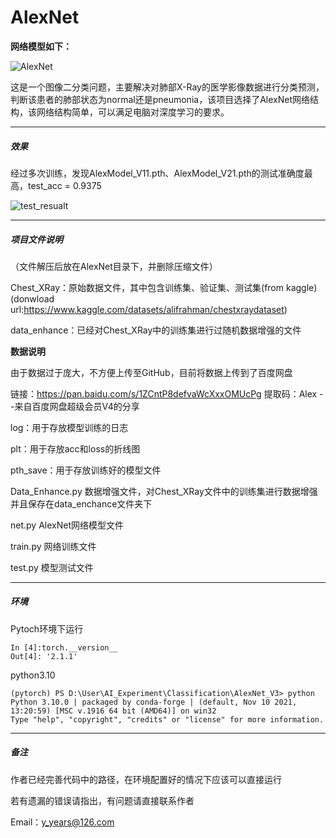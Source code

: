 # AlexNet

**网络模型如下：**

![AlexNet](https://github.com/Y-nk-FE/AlexNet/assets/107013750/8e1fb1c9-fc8a-45b9-b580-2b08c4007b17)




这是一个图像二分类问题，主要解决对肺部X-Ray的医学影像数据进行分类预测，判断该患者的肺部状态为normal还是pneumonia，该项目选择了AlexNet网络结构，该网络结构简单，可以满足电脑对深度学习的要求。

---

##### 效果

经过多次训练，发现AlexModel_V11.pth、AlexModel_V21.pth的测试准确度最高，test_acc = 0.9375


![test_resualt](https://github.com/Y-nk-FE/AlexNet/assets/107013750/09b3f26d-e97e-45e4-98a6-d57bf2341e5c)


---

##### 项目文件说明

（文件解压后放在AlexNet目录下，并删除压缩文件）

Chest_XRay：原始数据文件，其中包含训练集、验证集、测试集(from kaggle)(donwload url:https://www.kaggle.com/datasets/alifrahman/chestxraydataset)

data_enhance：已经对Chest_XRay中的训练集进行过随机数据增强的文件

**数据说明**

由于数据过于庞大，不方便上传至GitHub，目前将数据上传到了百度网盘

链接：https://pan.baidu.com/s/1ZCntP8defvaWcXxxOMUcPg 
提取码：Alex 
--来自百度网盘超级会员V4的分享

log：用于存放模型训练的日志

plt：用于存放acc和loss的折线图

pth_save：用于存放训练好的模型文件

Data_Enhance.py  数据增强文件，对Chest_XRay文件中的训练集进行数据增强并且保存在data_enchance文件夹下

net.py  AlexNet网络模型文件

train.py  网络训练文件

test.py 模型测试文件

---

##### 环境

Pytoch环境下运行

```
In [4]:torch.__version__
Out[4]: '2.1.1'
```

python3.10

```
(pytorch) PS D:\User\AI_Experiment\Classification\AlexNet_V3> python
Python 3.10.0 | packaged by conda-forge | (default, Nov 10 2021, 13:20:59) [MSC v.1916 64 bit (AMD64)] on win32
Type "help", "copyright", "credits" or "license" for more information.
```

---

##### 备注

作者已经完善代码中的路径，在环境配置好的情况下应该可以直接运行

若有遗漏的错误请指出，有问题请直接联系作者

Email：y_years@126.com

